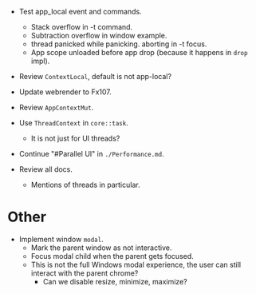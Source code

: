 * Test app_local event and commands.
    - Stack overflow in -t command.
    - Subtraction overflow in window example.
    - thread panicked while panicking. aborting in -t focus.
    - App scope unloaded before app drop (because it happens in `drop` impl).

* Review `ContextLocal`, default is not app-local?

* Update webrender to Fx107.

* Review `AppContextMut`.
* Use `ThreadContext` in `core::task`.
    - It is not just for UI threads?
* Continue "#Parallel UI" in `./Performance.md`.
* Review all docs.
    - Mentions of threads in particular.

# Other

* Implement window `modal`.
    - Mark the parent window as not interactive.
    - Focus modal child when the parent gets focused.
    - This is not the full Windows modal experience, the user can still interact with the parent chrome?
        - Can we disable resize, minimize, maximize?